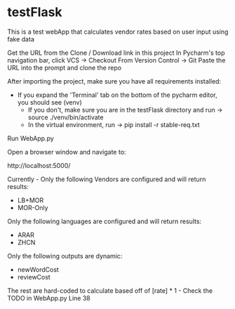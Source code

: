 # testFlask

This is a test webApp that calculates vendor rates based on user input using fake data

Get the URL from the Clone / Download link in this project
In Pycharm's top navigation bar, click VCS -> Checkout From Version Control -> Git
Paste the URL into the prompt and clone the repo

After importing the project, make sure you have all requirements installed:
- If you expand the 'Terminal' tab on the bottom of the pycharm editor, you should see (venv)
  - If you don't, make sure you are in the testFlask directory and run -> source ./venv/bin/activate
  - In the virtual environment, run -> pip install -r stable-req.txt

Run WebApp.py

Open a browser window and navigate to:

http://localhost:5000/

Currently - Only the following Vendors are configured and will return results:
- LB+MOR
- MOR-Only

Only the following languages are configured and will return results:
- ARAR
- ZHCN

Only the following outputs are dynamic:
- newWordCost
- reviewCost

The rest are hard-coded to calculate based off of [rate] * 1 - Check the TODO in WebApp.py Line 38
